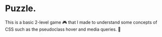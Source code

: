 # Puzzle.

This is a basic 2-level game 🎮 that I made to understand some concepts of CSS such as the pseudoclass hover and media queries. 👾
